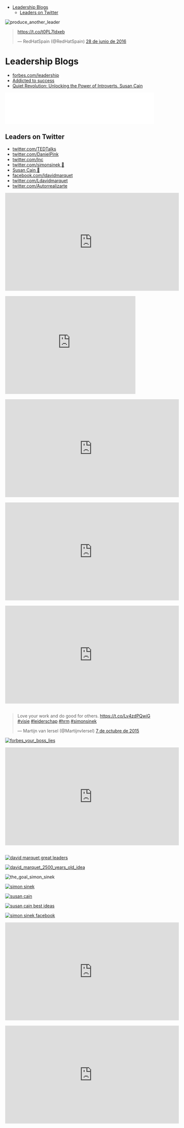 <!-- MarkdownTOC -->

- [Leadership Blogs](#leadership-blogs)
    - [Leaders on Twitter](#leaders-on-twitter)

<!-- /MarkdownTOC -->

![produce_another_leader](images/produce_another_leader.png)

<blockquote class="twitter-tweet tw-align-center" data-lang="es"><p lang="und" dir="ltr"><a href="https://t.co/t0PL7Idxeb">https://t.co/t0PL7Idxeb</a></p>&mdash; RedHatSpain (@RedHatSpain) <a href="https://twitter.com/RedHatSpain/status/747690426023415808">28 de junio de 2016</a></blockquote>
<script async src="//platform.twitter.com/widgets.js" charset="utf-8"></script>

# Leadership Blogs
- [forbes.com/leadership](http://www.forbes.com/leadership)
- [Addicted to success](http://addicted2success.com)
- [Quiet Revolution: Unlocking the Power of Introverts. Susan Cain](http://www.quietrev.com)

<iframe style="border: none" src="//html5-player.libsyn.com/embed/episode/id/4405704/height/100/width/480/theme/custom/autoplay/no/autonext/no/thumbnail/no/preload/no/no_addthis/no/direction/backward/render-playlist/no/custom-color/87A93A/" height="100" width="480" scrolling="no"  allowfullscreen webkitallowfullscreen mozallowfullscreen oallowfullscreen msallowfullscreen></iframe>

## Leaders on Twitter
- [twitter.com/TEDTalks](https://twitter.com/TEDTalks)
- [twitter.com/DanielPink](https://twitter.com/DanielPink)
- [twitter.com/Inc](https://twitter.com/Inc)
- [twitter.com/simonsinek 🌟](https://twitter.com/simonsinek)
- [Susan Cain 🌟](https://twitter.com/susancain)
- [facebook.com/ldavidmarquet](https://www.facebook.com/ldavidmarquet/)
- [twitter.com/Ldavidmarquet](https://twitter.com/Ldavidmarquet)
- [twitter.com/Autorrealizarte](https://twitter.com/Autorrealizarte)

<div class="container">
<iframe width="560" height="315" src="https://www.youtube.com/embed/c0KYU2j0TM4?rel=0" frameborder="0" allowfullscreen class="video"></iframe>
</div>
<br>

<div class="container">
<iframe width="420" height="315" src="https://www.youtube-nocookie.com/embed/llKvV8_T95M?rel=0" frameborder="0" allowfullscreen class="video"></iframe>
</div>
<br>

<div class="container">
<iframe width="560" height="315" src="https://www.youtube.com/embed/qp0HIF3SfI4?rel=0" frameborder="0" allowfullscreen class="video"></iframe>
</div>
<br>

<div class="container">
<iframe width="560" height="315" src="https://www.youtube.com/embed/6SOTBHAcLV4?rel=0" frameborder="0" allowfullscreen class="video"></iframe>
</div>
<br/>

<div class="container">
<iframe width="560" height="315" src="https://www.youtube.com/embed/pYKH2uSax8U?rel=0" frameborder="0" allowfullscreen class="video"></iframe>
</div>
<br/>

<blockquote class="twitter-tweet tw-align-center" data-lang="es"><p lang="en" dir="ltr">Love your work and do good for others. <a href="https://t.co/Lv4zdPQwiG">https://t.co/Lv4zdPQwiG</a> <a href="https://twitter.com/hashtag/visie?src=hash">#visie</a> <a href="https://twitter.com/hashtag/leiderschap?src=hash">#leiderschap</a> <a href="https://twitter.com/hashtag/hrm?src=hash">#hrm</a> <a href="https://twitter.com/hashtag/simonsinek?src=hash">#simonsinek</a></p>&mdash; Martijn van Iersel (@MartijnvIersel) <a href="https://twitter.com/MartijnvIersel/status/651826680802189312">7 de octubre de 2015</a></blockquote>
<script async src="//platform.twitter.com/widgets.js" charset="utf-8"></script>

[![forbes_your_boss_lies](images/forbes_your_boss_lies.png)](http://www.forbes.com/sites/dailymuse/2014/10/01/what-to-do-when-your-boss-lies/)

<div class="container">
<iframe width="560" height="315" src="https://www.youtube.com/embed/_3sI-Gm0l60?rel=0" frameborder="0" allowfullscreen class="video"></iframe>
</div>
<br>

[![david marquet great leaders](images/davidmarquet_greatleaders.png)](https://twitter.com/ldavidmarquet)

[![david_marquet_2500_years_old_idea](images/david_marquet_2500_years_old_idea.png)](https://www.linkedin.com/pulse/use-2500-year-old-idea-build-great-culture-l-david-marquet)

![the_goal_simon_sinek](images/the_goal_simon_sinek.png)

[![simon sinek](images/simonsinek.png)](https://twitter.com/simonsinek)

[![susan cain](images/susan_cain.png)](https://www.linkedin.com/in/susancain)

[![susan cain best ideas](images/susan_cain_best_ideas.jpg)](https://twitter.com/susancain)

[![simon sinek facebook](images/simonsinek_facebook_taking_care.png)](https://www.facebook.com/simonsinek/)

<div class="container">
<iframe width="560" height="315" src="https://www.youtube.com/embed/PMEqLzWrMIo?list=PL9F0Fb36EYxszkB-LnSVpquu7j3Gqo3ux" frameborder="0" allowfullscreen class="video"></iframe>
</div>
<br>

<div class="container">
<iframe width="560" height="315" src="https://www.youtube.com/embed/NiuDxl6GU_I?rel=0" frameborder="0" allowfullscreen class="video"></iframe>
</div>
<br>